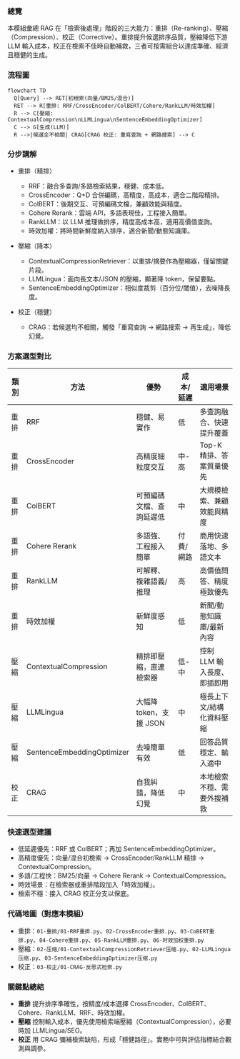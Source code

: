 ### 總覽
本模組彙總 RAG 在「檢索後處理」階段的三大能力：重排（Re-ranking）、壓縮（Compression）、校正（Corrective）。重排提升候選排序品質，壓縮降低下游 LLM 輸入成本，校正在檢索不佳時自動補救，三者可按需組合以達成準確、經濟且穩健的生成。

### 流程圖
```mermaid
flowchart TD
  Q[Query] --> RET[初檢索(向量/BM25/混合)]
  RET --> R[重排: RRF/CrossEncoder/ColBERT/Cohere/RankLLM/時效加權]
  R --> C[壓縮: ContextualCompression\nLLMLingua\nSentenceEmbeddingOptimizer]
  C --> G[生成(LLM)]
  R -->|候選全不相關| CRAG[CRAG 校正: 重寫查詢 + 網路搜索] --> C
```

### 分步講解
- 重排（精排）
  - RRF：融合多查詢/多路檢索結果，穩健、成本低。
  - CrossEncoder：Q+D 合併編碼，高精度，高成本，適合二階段精排。
  - ColBERT：後期交互、可預編碼文檔，兼顧效能與精度。
  - Cohere Rerank：雲端 API，多語表現佳，工程接入簡單。
  - RankLLM：以 LLM 推理做排序，精度高成本高，適用高價值查詢。
  - 時效加權：將時間新鮮度納入排序，適合新聞/動態知識庫。

- 壓縮（降本）
  - ContextualCompressionRetriever：以重排/摘要作為壓縮器，僅留關鍵片段。
  - LLMLingua：面向長文本/JSON 的壓縮，顯著降 token，保留要點。
  - SentenceEmbeddingOptimizer：相似度裁剪（百分位/閾值），去噪降長度。

- 校正（穩健）
  - CRAG：若候選均不相關，觸發「重寫查詢 → 網路搜索 → 再生成」，降低幻覺。

### 方案選型對比

| 類別 | 方法 | 優勢 | 成本/延遲 | 適用場景 |
|---|---|---|---|---|
| 重排 | RRF | 穩健、易實作 | 低 | 多查詢融合、快速提升覆蓋 |
| 重排 | CrossEncoder | 高精度細粒度交互 | 中-高 | Top-K 精排、答案質量優先 |
| 重排 | ColBERT | 可預編碼文檔、查詢延遲低 | 中 | 大規模檢索、兼顧效能與精度 |
| 重排 | Cohere Rerank | 多語強、工程接入簡單 | 付費/網路 | 商用快速落地、多語文本 |
| 重排 | RankLLM | 可解釋、複雜語義/推理 | 高 | 高價值問答、精度極致優先 |
| 重排 | 時效加權 | 新鮮度感知 | 低 | 新聞/動態知識庫/最新內容 |
| 壓縮 | ContextualCompression | 精排即壓縮，直連檢索器 | 低-中 | 控制 LLM 輸入長度、即插即用 |
| 壓縮 | LLMLingua | 大幅降 token，支援 JSON | 中 | 極長上下文/結構化資料壓縮 |
| 壓縮 | SentenceEmbeddingOptimizer | 去噪簡單有效 | 低 | 回答品質穩定、輸入適中 |
| 校正 | CRAG | 自我糾錯，降低幻覺 | 中 | 本地檢索不穩、需要外搜補救 |

### 快速選型建議
- 低延遲優先：RRF 或 ColBERT；再加 SentenceEmbeddingOptimizer。
- 高精度優先：向量/混合初檢索 → CrossEncoder/RankLLM 精排 → ContextualCompression。
- 多語/工程快：BM25/向量 → Cohere Rerank → ContextualCompression。
- 時效場景：在檢索器或重排階段加入「時效加權」。
- 檢索不穩：接入 CRAG 校正分支以保底。

### 代碼地圖（對應本模組）
- 重排：`01-重排/01-RRF重排.py`、`02-CrossEncoder重排.py`、`03-CoBERT重排.py`、`04-Cohere重排.py`、`05-RankLLM重排.py`、`06-时效加权重排.py`
- 壓縮：`02-压缩/01-ContextualCompressionRetriever压缩.py`、`02-LLMLingua压缩.py`、`03-SentenceEmbeddingOptimizer压缩.py`
- 校正：`03-校正/01-CRAG-反思式检索.py`

### 關鍵點總結
- **重排** 提升排序準確性，按精度/成本選擇 CrossEncoder、ColBERT、Cohere、RankLLM、RRF、時效加權。
- **壓縮** 控制輸入成本，優先使用檢索端壓縮（ContextualCompression），必要時加 LLMLingua/SEO。
- **校正** 用 CRAG 彌補檢索缺陷，形成「穩健路徑」。實務中可與評估指標結合觀測與調參。


